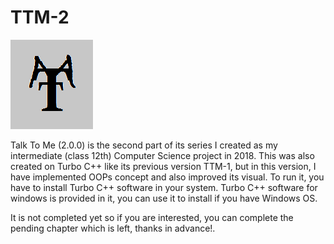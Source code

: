 # TTM-2

<img src="Pics/hi.png">

Talk To Me (2.0.0) is the second part of its series I created as my intermediate (class 12th) Computer Science project in 2018. This was also created on Turbo C++ like its previous version TTM-1, but in this version, I have implemented OOPs concept and also improved its visual. To run it, you have to install Turbo C++ software in your system. Turbo C++ software for windows is provided in it, you can use it to install if you have Windows OS.

It is not completed yet so if you are interested, you can complete the pending chapter which is left, thanks in advance!.
